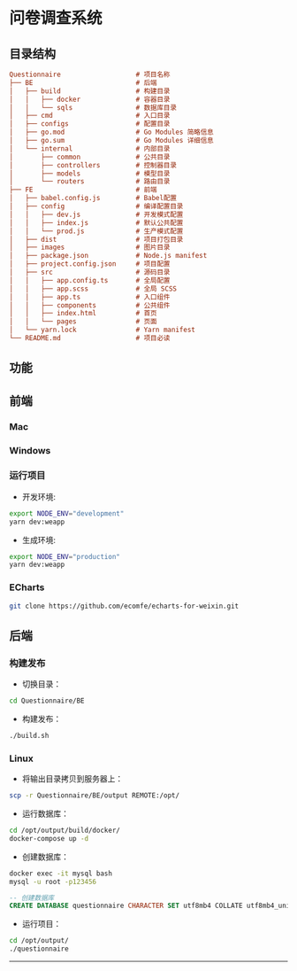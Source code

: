 # 问卷调查系统

## 目录结构

```ini
Questionnaire                   # 项目名称
├── BE                          # 后端
│   ├── build                   # 构建目录
│   │   ├── docker              # 容器目录
│   │   └── sqls                # 数据库目录
│   ├── cmd                     # 入口目录
│   ├── configs                 # 配置目录
│   ├── go.mod                  # Go Modules 简略信息
│   ├── go.sum                  # Go Modules 详细信息
│   └── internal                # 内部目录
│       ├── common              # 公共目录
│       ├── controllers         # 控制器目录
│       ├── models              # 模型目录
│       └── routers             # 路由目录
├── FE                          # 前端
│   ├── babel.config.js         # Babel配置
│   ├── config                  # 编译配置目录
│   │   ├── dev.js              # 开发模式配置
│   │   ├── index.js            # 默认公共配置
│   │   └── prod.js             # 生产模式配置
│   ├── dist                    # 项目打包目录
│   ├── images                  # 图片目录
│   ├── package.json            # Node.js manifest
│   ├── project.config.json     # 项目配置
│   ├── src                     # 源码目录
│   │   ├── app.config.ts       # 全局配置
│   │   ├── app.scss            # 全局 SCSS
│   │   ├── app.ts              # 入口组件
│   │   ├── components          # 公共组件
│   │   ├── index.html          # 首页
│   │   └── pages               # 页面
│   └── yarn.lock               # Yarn manifest
└── README.md                   # 项目必读
```

## 功能

## 前端

### Mac

### Windows

### 运行项目

+ 开发环境:

```bash
export NODE_ENV="development"
yarn dev:weapp
```

+ 生成环境:

```bash
export NODE_ENV="production"
yarn dev:weapp
```

### ECharts

```bash
git clone https://github.com/ecomfe/echarts-for-weixin.git
```

## 后端

### 构建发布

+ 切换目录：

```bash
cd Questionnaire/BE
```

+ 构建发布：

```bash
./build.sh
```

### Linux

+ 将输出目录拷贝到服务器上：

```bash
scp -r Questionnaire/BE/output REMOTE:/opt/
```

+ 运行数据库：

```bash
cd /opt/output/build/docker/
docker-compose up -d
```

+ 创建数据库：

```bash
docker exec -it mysql bash
mysql -u root -p123456
```

```sql
-- 创建数据库
CREATE DATABASE questionnaire CHARACTER SET utf8mb4 COLLATE utf8mb4_unicode_ci;
```

+ 运行项目：

```bash
cd /opt/output/
./questionnaire
```

***
